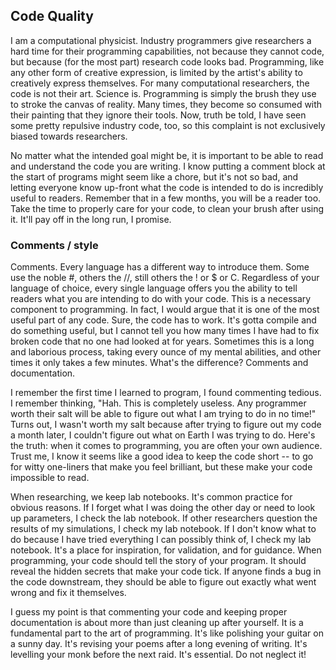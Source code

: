 ## Code Quality

I am a computational physicist. Industry programmers give researchers a hard time for their programming capabilities, not because they cannot code, but because (for the most part) research code looks bad. 
Programming, like any other form of creative expression, is limited by the artist's ability to creatively express themselves. 
For many computational researchers, the code is not their art. Science is. 
Programming is simply the brush they use to stroke the canvas of reality. 
Many times, they become so consumed with their painting that they ignore their tools. Now, truth be told, I have seen some pretty repulsive industry code, too, so this complaint is not exclusively biased towards researchers.

No matter what the intended goal might be, it is important to be able to read and understand the code you are writing. I know putting a comment block at the start of programs might seem like a chore, but it's not so bad, and letting everyone know up-front what the code is intended to do is incredibly useful to readers. Remember that in a few months, you will be a reader too. Take the time to properly care for your code, to clean your brush after using it. It'll pay off in the long run, I promise. 

### Comments / style

Comments. Every language has a different way to introduce them. Some use the noble #, others the //, still others the ! or $ or C. Regardless of your language of choice, every single language offers you the ability to tell readers what you are intending to do with your code. This is a necessary component to programming. In fact, I would argue that it is one of the most useful part of any code. Sure, the code has to work. It's gotta compile and do something useful, but I cannot tell you how many times I have had to fix broken code that no one had looked at for years. Sometimes this is a long and laborious process, taking every ounce of my mental abilities, and other times it only takes a few minutes. What's the difference? Comments and documentation.

I remember the first time I learned to program, I found commenting tedious. I remember thinking, "Hah. This is completely useless. Any programmer worth their salt will be able to figure out what I am trying to do in no time!" Turns out, I wasn't worth my salt because after trying to figure out my code a month later, I couldn't figure out what on Earth I was trying to do. Here's the truth: when it comes to programming, you are often your own audience. Trust me, I know it seems like a good idea to keep the code short -- to go for witty one-liners that make you feel brilliant, but these make your code impossible to read. 

When researching, we keep lab notebooks. It's common practice for obvious reasons. If I forget what I was doing the other day or need to look up parameters, I check the lab notebook. If other researchers question the results of my simulations, I check my lab notebook. If I don't know what to do because I have tried everything I can possibly think of, I check my lab notebook. It's a place for inspiration, for validation, and for guidance. When programming, your code should tell the story of your program. It should reveal the hidden secrets that make your code tick. If anyone finds a bug in the code downstream, they should be able to figure out exactly what went wrong and fix it themselves. 

I guess my point is that commenting your code and keeping proper documentation is about more than just cleaning up after yourself. It is a fundamental part to the art of programming. It's like polishing your guitar on a sunny day. It's revising your poems after a long evening of writing. It's levelling your monk before the next raid. It's essential. Do not neglect it!
